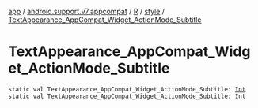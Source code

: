 [app](../../../index.md) / [android.support.v7.appcompat](../../index.md) / [R](../index.md) / [style](index.md) / [TextAppearance_AppCompat_Widget_ActionMode_Subtitle](./-text-appearance_-app-compat_-widget_-action-mode_-subtitle.md)

# TextAppearance_AppCompat_Widget_ActionMode_Subtitle

`static val TextAppearance_AppCompat_Widget_ActionMode_Subtitle: `[`Int`](https://kotlinlang.org/api/latest/jvm/stdlib/kotlin/-int/index.html)
`static val TextAppearance_AppCompat_Widget_ActionMode_Subtitle: `[`Int`](https://kotlinlang.org/api/latest/jvm/stdlib/kotlin/-int/index.html)